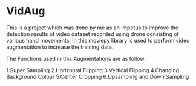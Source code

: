 # VidAug
This is a project which was done by me as an impetus to improve the detection results of video dataset recorded using drone consisting of various hand movements,
In this moviepy library is used to perform video augmentation to increase the training data.

The Functions used in this Augmentations are as follow:

1.Super Sampling
2.Horizontal Flipping
3.Vertical Flipping
4.Changing Background Colour
5.Center Cropping
6.Upsampling and Down Sampling
